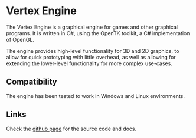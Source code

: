 # Vertex Engine

The Vertex Engine is a graphical engine for games and other graphical programs.
It is written in C#, using the OpenTK toolkit, a C# implementation of OpenGL.

The engine provides high-level functionality for 3D and 2D graphics, to allow for quick prototyping with little overhead, as well as allowing for extending the lower-level functionality for more complex use-cases.

## Compatibility
The engine has been tested to work in Windows and Linux environments.

## Links
Check the [github page](https://github.com/orbital-mage/VertexEngine) for the source code and docs.